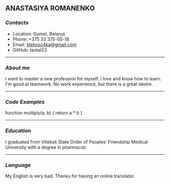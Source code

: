 ## ANASTASIYA ROMANENKO

### _Contacts_
- Location: Gomel, Belarus
- Phone: +375 33 375-05-18
- Email: stekoso4ka@gmail.com
- GitHub: tantal23
 ___
### _About me_
I want to master a new profession for myself. I love and know how to learn. I'm good at teamwork. No work experience, but there is a great desire.
 ___
### _Code Examples_
function multiply(a, b) {
  return a * b
}
 ___
### _Education_
 I graduated from  Vitebsk State Order of Peoples’ Friendship Medical University with a degree in pharmacist.
  ___
### _Language_
 My English is very bad. Thanks for having an online translator.
